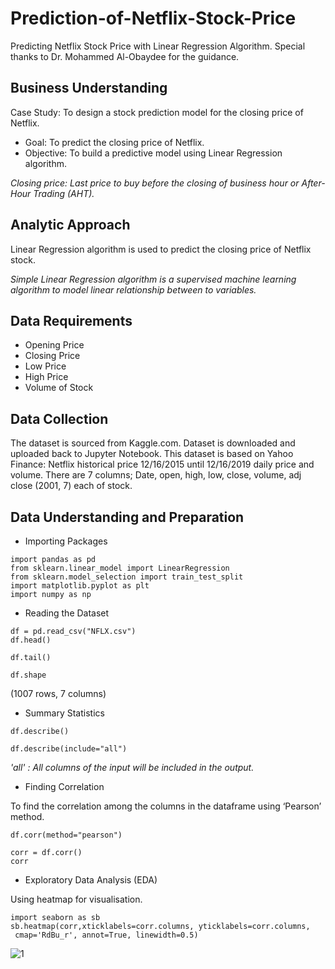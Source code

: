 # Prediction-of-Netflix-Stock-Price
Predicting Netflix Stock Price with Linear Regression Algorithm. Special thanks to Dr. Mohammed Al-Obaydee for the guidance.

## Business Understanding

Case Study: To design a stock prediction model for the closing price of Netflix.

* Goal: To predict the closing price of Netflix.
* Objective: To build a predictive model using Linear Regression algorithm.

*Closing price: Last price to buy before the closing of business hour or After-Hour Trading (AHT).*


## Analytic Approach

Linear Regression algorithm is used to predict the closing price of Netflix stock.

*Simple Linear Regression algorithm is a supervised machine learning algorithm to model linear relationship between to variables.*

## Data Requirements

* Opening Price
* Closing Price
* Low Price
* High Price
* Volume of Stock

## Data Collection

The dataset is sourced from Kaggle.com. Dataset is downloaded and uploaded back to Jupyter Notebook. This dataset is based on Yahoo Finance: Netflix historical price 12/16/2015 until 12/16/2019 daily price and volume. There are 7 columns; Date, open, high, low, close, volume, adj close (2001, 7) each of stock.

## Data Understanding and Preparation

* Importing Packages

```
import pandas as pd
from sklearn.linear_model import LinearRegression
from sklearn.model_selection import train_test_split
import matplotlib.pyplot as plt
import numpy as np
```

* Reading the Dataset

```
df = pd.read_csv("NFLX.csv")
df.head()
```

```
df.tail()
```

```
df.shape
```

(1007 rows, 7 columns)

* Summary Statistics

```
df.describe()
```

```
df.describe(include="all")
```
*'all' : All columns of the input will be included in the output.*

* Finding Correlation

To find the correlation among the columns in the dataframe using ‘Pearson’ method.

```
df.corr(method="pearson")
```

```
corr = df.corr()
corr
```

* Exploratory Data Analysis (EDA)

Using heatmap for visualisation.

```
import seaborn as sb
sb.heatmap(corr,xticklabels=corr.columns, yticklabels=corr.columns,
 cmap='RdBu_r', annot=True, linewidth=0.5)
 ```
 ![1](https://user-images.githubusercontent.com/93753467/149455943-b2d33f1f-29aa-4ebd-aa7f-568fdd2e7446.png)

 
 

